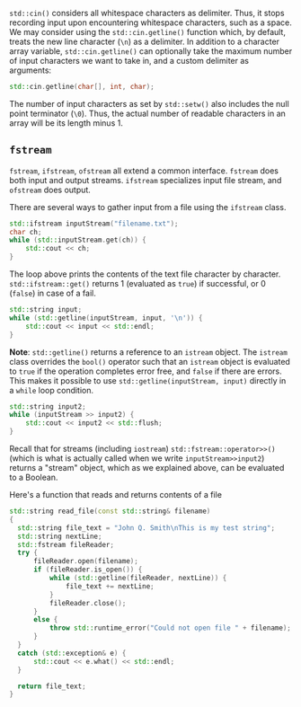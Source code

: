 `std::cin()` considers all whitespace characters as delimiter. Thus, it stops recording input upon encountering whitespace characters, such as a space. We may consider using the `std::cin.getline()` function which, by default, treats the new line character (`\n`) as a delimiter. In addition to a character array variable, `std::cin.getline()` can optionally take the maximum number of input characters we want to take in, and a custom delimiter as arguments:
```C++
std::cin.getline(char[], int, char);
```

The number of input characters as set by `std::setw()` also includes the null point terminator (`\0`). Thus, the actual number of readable characters in an array will be its length minus 1.

## `fstream`
`fstream`, `ifstream`, `ofstream` all extend a common interface. `fstream` does both input and output streams. `ifstream` specializes input file stream, and `ofstream` does output.

There are several ways to gather input from a file using the `ifstream` class.
```c++
std::ifstream inputStream("filename.txt");
char ch;
while (std::inputStream.get(ch)) {
	std::cout << ch;
}
```
The loop above prints the contents of the text file character by character. `std::ifstream::get()` returns 1 (evaluated as `true`) if successful, or 0 (`false`) in case of a fail.

```c++
std::string input;
while (std::getline(inputStream, input, '\n')) {
	std::cout << input << std::endl;
}
```
**Note**: `std::getline()` returns a reference to an `istream` object. The `istream` class overrides the `bool()` operator such that an `istream` object is evaluated to `true` if the operation completes error free, and `false` if there are errors. This makes it possible to use `std::getline(inputStream, input)` directly in a `while` loop condition.

```c++
std::string input2;
while (inputStream >> input2) {
	std::cout << input2 << std::flush;
}
```

Recall that for streams (including `iostream`) `std::fstream::operator>>()` (which is what is actually called when we write `inputStream>>input2`) returns a "stream" object, which as we explained above, can be evaluated to a Boolean.

Here's a function that reads and returns contents of a file
```c++
std::string read_file(const std::string& filename)
{
  std::string file_text = "John Q. Smith\nThis is my test string";
  std::string nextLine;
  std::fstream fileReader;
  try {
      fileReader.open(filename);
      if (fileReader.is_open()) {
          while (std::getline(fileReader, nextLine)) {
              file_text += nextLine;
          }
          fileReader.close();
      }
      else {
          throw std::runtime_error("Could not open file " + filename);
      }
  }
  catch (std::exception& e) {
      std::cout << e.what() << std::endl;
  }

  return file_text;
}
```